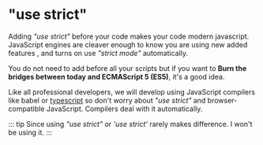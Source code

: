 # "use strict"

Adding _"use strict"_ before your code makes your code modern javascript.
JavaScript engines are cleaver enough to know you are using new added features , and turns on use _"strict mode"_ automatically.

You do not need to add before all your scripts but if you want to **Burn the bridges between today and ECMAScript 5 (ES5)**, it's a good idea.

Like all professional developers, we will develop using JavaScript compilers like babel or  [typescript](https://www.typescriptlang.org/tsconfig#alwaysStrict) so don't worry about  _"use strict"_ and browser-compatible JavaScript. Compilers deal with it automatically.

::: tip
Since using  _"use strict"_ or _'use strict'_ rarely makes difference. I won't be using it.
:::

